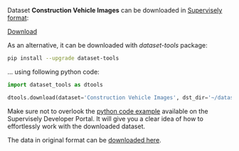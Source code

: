 Dataset **Construction Vehicle Images** can be downloaded in [Supervisely format](https://developer.supervisely.com/api-references/supervisely-annotation-json-format):

 [Download](https://assets.supervisely.com/supervisely-supervisely-assets-public/teams_storage/9/E/Hp/stzT3KEEoruYWm4OraFQJdqt3QCf0ASUVnV91lNDyxj8kANmWUG1re9HoIHjK0nOA9uFlVXoGXcaE0wzEhL4oR3NUuDRGzCaYIYY9cJZcoRPPti5SDBERRI6d0hC.tar)

As an alternative, it can be downloaded with *dataset-tools* package:
``` bash
pip install --upgrade dataset-tools
```

... using following python code:
``` python
import dataset_tools as dtools

dtools.download(dataset='Construction Vehicle Images', dst_dir='~/dataset-ninja/')
```
Make sure not to overlook the [python code example](https://developer.supervisely.com/getting-started/python-sdk-tutorials/iterate-over-a-local-project) available on the Supervisely Developer Portal. It will give you a clear idea of how to effortlessly work with the downloaded dataset.

The data in original format can be [downloaded here](https://www.kaggle.com/datasets/dataclusterlabs/construction-vehicle-images/download?datasetVersionNumber=2).